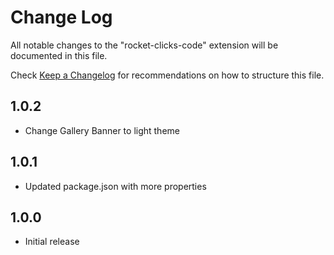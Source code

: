 # Change Log

All notable changes to the "rocket-clicks-code" extension will be documented in this file.

Check [Keep a Changelog](http://keepachangelog.com/) for recommendations on how to structure this file.

## 1.0.2
- Change Gallery Banner to light theme

## 1.0.1
- Updated package.json with more properties

## 1.0.0

- Initial release
